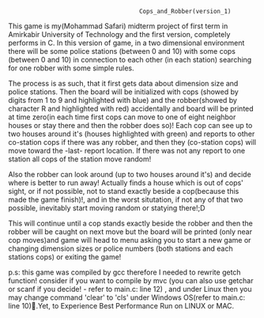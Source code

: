                                          Cops_and_Robber(version_1)


This game is my(Mohammad Safari) midterm project of first term in Amirkabir University of Technology and the first version, completely performs in C. In this version of game, in a two dimensional environment there will be some police stations (between 0 and 10) with some cops (between 0 and 10) in connection to each other (in each station) searching for one robber with some simple rules.

The process is as such, that it first gets data about dimension size and police stations. Then the board will be initialized with cops (showed by digits from 1 to 9 and highlighted with blue) and the robber(showed by character R and highlighted with red) accidentally and board will be printed at time zero(in each time first cops can move to one of eight neighbor houses or stay there and then the robber does so)!
Each cop can see up to two houses around it's (houses highlighted with green) and reports to other co-station cops if there was any robber, and then they (co-station cops) will move toward the -last- report location. If there was not any report to one station all cops of the station move random!

Also the robber can look around (up to two houses around it's) and decide where is better to run away! Actually finds a house which is out of cops' sight, or if not possible, not to stand exactly beside a cop(because this made the game finish)!, and in the worst situtation, if not any of that two possible, inevitably start moving random or statying there!;D

This will continue until a cop stands exactly beside the robber and then the robber will be caught on next move but the board will be printed (only near cop moves)and game will head to menu asking you to start a new game or changing dimension sizes or police numbers (both stations and each stations cops) or exiting the game!

p.s: this game was compiled by gcc therefore I needed to rewrite getch function! consider if you want to compile by mvc (you can also use getchar or scanf if you decide! - refer to main.c: line 12) , and under Linux then you may change command 'clear' to 'cls' under Windows OS(refer to main.c: line 10).ِYet, to Experience Best Performance Run on LINUX or MAC.
